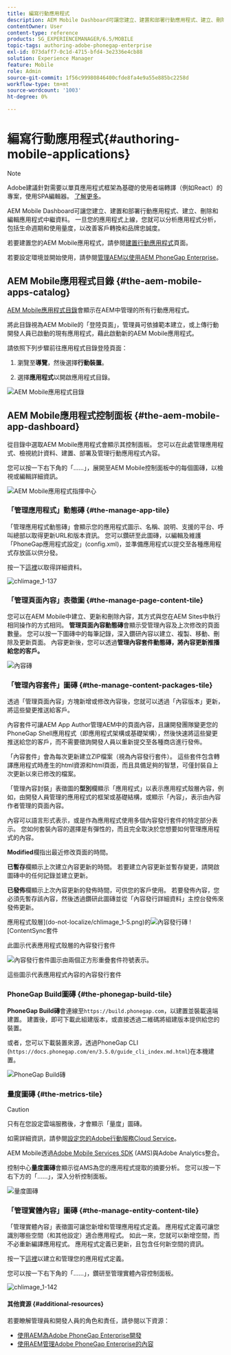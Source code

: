 ```yaml
---
title: 編寫行動應用程式
description: AEM Mobile Dashboard可讓您建立、建置和部署行動應用程式、建立、刪除和編輯應用程式中繼資料。 請依照此頁面瞭解更多資訊。
contentOwner: User
content-type: reference
products: SG_EXPERIENCEMANAGER/6.5/MOBILE
topic-tags: authoring-adobe-phonegap-enterprise
exl-id: 073daff7-0c1d-4715-bfd4-3e2336e4cb88
solution: Experience Manager
feature: Mobile
role: Admin
source-git-commit: 1f56c99980846400cfde8fa4e9a55e885bc2258d
workflow-type: tm+mt
source-wordcount: '1003'
ht-degree: 0%

---
```


# 編寫行動應用程式{#authoring-mobile-applications}

>[!NOTE]
>
>Adobe建議針對需要以單頁應用程式框架為基礎的使用者端轉譯（例如React）的專案，使用SPA編輯器。 [了解更多](/help/sites-developing/spa-overview.md)。

AEM Mobile Dashboard可讓您建立、建置和部署行動應用程式、建立、刪除和編輯應用程式中繼資料。 一旦您的應用程式上線，您就可以分析應用程式分析，包括生命週期和使用量度，以改善客戶轉換和品牌忠誠度。

若要建置您的AEM Mobile應用程式，請參閱[建置行動應用程式](/help/mobile/building-app-mobile-phonegap.md)頁面。

若要設定環境並開始使用，請參閱[管理AEM以使用AEM PhoneGap Enterprise](/help/mobile/administer-phonegap.md)。

## AEM Mobile應用程式目錄 {#the-aem-mobile-apps-catalog}

[AEM Mobile應用程式目錄](http://localhost:4502/aem/apps.html/content/phonegap)會顯示在AEM中管理的所有行動應用程式。

將此目錄視為AEM Mobile的「登陸頁面」，管理員可依據範本建立，或上傳行動開發人員已啟動的現有應用程式，藉此啟動新的AEM Mobile應用程式。

請依照下列步驟前往應用程式目錄登陸頁面：

1. 瀏覽至&#x200B;**導覽**，然後選擇&#x200B;**行動裝置**。

1. 選擇&#x200B;**應用程式**&#x200B;以開啟應用程式目錄。

![AEM Mobile應用程式目錄](assets/chlimage_1-135.png)

## AEM Mobile應用程式控制面板 {#the-aem-mobile-app-dashboard}

從目錄中選取AEM Mobile應用程式會顯示其控制面板。 您可以在此處管理應用程式、檢視統計資料、建置、部署及管理行動應用程式內容。

您可以按一下右下角的「……」，展開至AEM Mobile控制面板中的每個圖磚，以檢視或編輯詳細資訊。

![AEM Mobile應用程式指揮中心](assets/chlimage_1-136.png)

### 「管理應用程式」動態磚 {#the-manage-app-tile}

「管理應用程式動態磚」會顯示您的應用程式圖示、名稱、說明、支援的平台、呼叫總部以取得更新URL和版本資訊。 您可以鑽研至此圖磚，以編輯及維護「PhoneGap應用程式設定」(config.xml)，並準備應用程式以提交至各種應用程式存放區以供分發。

按一下[這裡](/help/mobile/phonegap-app-details-tile.md)以取得詳細資料。

![chlimage_1-137](assets/chlimage_1-137.png)

### 「管理頁面內容」表徵圖 {#the-manage-page-content-tile}

您可以在AEM Mobile中建立、更新和刪除內容，其方式與您在AEM Sites中執行相同操作的方式相同。 **管理頁面內容動態磚**&#x200B;會顯示受管理內容及上次修改的頁面數量。 您可以按一下圖磚中的每筆記錄，深入鑽研內容以建立、複製、移動、刪除及更新頁面。 內容更新後，您可以透過&#x200B;**管理內容套件動態磚，將內容更新推播給您的客戶。**

![內容磚](assets/chlimage_1-138.png)

### 「管理內容套件」圖磚 {#the-manage-content-packages-tile}

透過「管理頁面內容」方塊新增或修改內容後，您就可以透過「內容版本」更新，將這些變更推送給客戶。

內容套件可讓AEM App Author管理AEM中的頁面內容，且讓開發團隊變更您的PhoneGap Shell應用程式（即應用程式架構或基礎架構），然後快速將這些變更推送給您的客戶，而不需要徵詢開發人員以重新提交至各種商店進行發佈。

「內容套件」會為每次更新建立ZIP檔案（視為內容發行套件）。 這些套件包含轉譯應用程式時產生的html資源和html頁面，而且具備足夠的智慧，可僅封裝自上次更新以來已修改的檔案。

「管理內容封裝」表徵圖的&#x200B;**型別**&#x200B;欄顯示「應用程式」以表示應用程式殼層內容，例如，由開發人員管理的應用程式的框架或基礎結構，或顯示「內容」，表示由內容作者管理的頁面內容。

內容可以語言形式表示，或是作為應用程式使用多個內容發行套件的特定部分表示。 您如何套裝內容的選擇是有彈性的，而且完全取決於您想要如何管理應用程式的內容。

**Modified**&#x200B;欄指出最近修改頁面的時間。

**已暫存**&#x200B;欄顯示上次建立內容更新的時間。 若要建立內容更新並暫存變更，請開啟圖磚中的任何記錄並建立更新。

**已發佈**&#x200B;欄顯示上次內容更新的發佈時間，可供您的客戶使用。 若要發佈內容，您必須先暫存該內容，然後透過鑽研此圖磚並從「內容發行詳細資料」主控台發佈來發佈更新。

應用程式殼層](do-not-localize/chlimage_1-5.png)的![內容發行磚](assets/chlimage_1-139.png) ![ContentSync套件

此圖示代表應用程式殼層的內容發行套件

![內容發行套件圖示由兩個正方形重疊套件符號表示。](do-not-localize/chlimage_1-6.png)

這些圖示代表應用程式內容的內容發行套件

### PhoneGap Build圖磚 {#the-phonegap-build-tile}

**PhoneGap Build磚**&#x200B;會連線至`https://build.phonegap.com`，以建置並裝載遠端建置。 建置後，即可下載此組建版本，或直接透過二維碼將組建版本提供給您的裝置。

或者，您可以下載裝置來源，透過PhoneGap CLI (`https://docs.phonegap.com/en/3.5.0/guide_cli_index.md.html`)在本機建置。

![PhoneGap Build磚](assets/chlimage_1-140.png)

### 量度圖磚 {#the-metrics-tile}

>[!CAUTION]
>
>只有在您設定雲端服務後，才會顯示「量度」圖磚。
>
>如需詳細資訊，請參閱[設定您的Adobe行動服務Cloud Service](/help/mobile/configure-adobe-mobile-cloud-service.md)。

AEM Mobile透過[Adobe Mobile Services SDK](https://experienceleague.adobe.com/docs/mobile.html) (AMS)與Adobe Analytics整合。

控制中心&#x200B;**量度圖磚**&#x200B;會顯示從AMS為您的應用程式提取的摘要分析。 您可以按一下右下方的「……」，深入分析控制面板。

![量度圖磚](assets/chlimage_1-141.png)

### 「管理實體內容」圖磚 {#the-manage-entity-content-tile}

「管理實體內容」表徵圖可讓您新增和管理應用程式定義。 應用程式定義可讓您識別哪些空間（和其他設定）適合應用程式。 如此一來，您就可以新增空間，而不必重新編譯應用程式。 應用程式定義已更新，且包含任何新空間的資訊。

按一下[這裡](/help/mobile/phonegap-app-definitions.md)以建立和管理您的應用程式定義。

您可以按一下右下角的「……」，鑽研至管理實體內容控制面板。

![chlimage_1-142](assets/chlimage_1-142.png)

#### 其他資源 {#additional-resources}

若要瞭解管理員和開發人員的角色和責任，請參閱以下資源：

* [使用AEM為Adobe PhoneGap Enterprise開發](/help/mobile/developing-in-phonegap.md)
* [使用AEM管理Adobe PhoneGap Enterprise的內容](/help/mobile/administer-phonegap.md)

